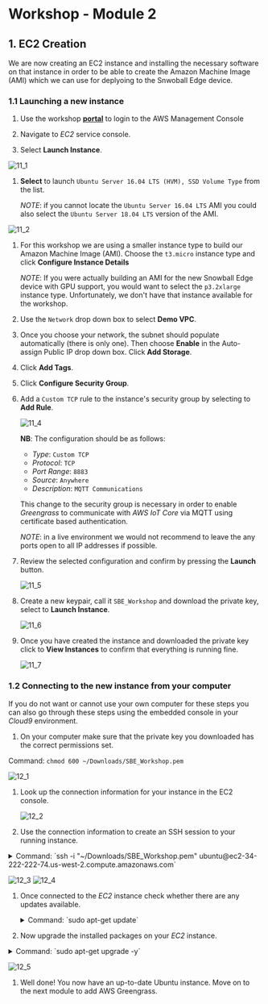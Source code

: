 # Workshop - Module 2

## 1. EC2 Creation

We are now creating an EC2 instance and installing the necessary software on that instance in order to be able to create the Amazon Machine Image (AMI) which we can use for deplyoing to the Snwoball Edge device.

### 1.1 Launching a new instance

1. Use the workshop [**portal**](https://portal.awsworkshop.io/) to login to the AWS Management Console

1. Navigate to *EC2* service console.

1. Select **Launch Instance**.

  ![11_1](/api/workshops/sbe-workshop-2018/content/assets/images/11_1.png)

1. **Select** to launch `Ubuntu Server 16.04 LTS (HVM), SSD Volume Type` from the list.

	_NOTE_: if you cannot locate the `Ubuntu Server 16.04 LTS` AMI you could also select the `Ubuntu Server 18.04 LTS` version of the AMI.

  ![11_2](/api/workshops/sbe-workshop-2018/content/assets/images/11_2.png)

1. For this workshop we are using a smaller instance type to build our Amazon Machine Image (AMI). Choose the `t3.micro` instance type and click **Configure Instance Details** 

   _NOTE_: If you were actually building an AMI for the new Snowball Edge device with GPU support, you would want to select the `p3.2xlarge` instance type. Unfortunately, we don't have that instance available for the workshop. 

1. Use the `Network` drop down box to select **Demo VPC**. 

1. Once you choose your network, the subnet should populate automatically (there is only one). Then choose **Enable** in the Auto-assign Public IP drop down box. Click **Add Storage**.

1. Click **Add Tags**.

1. Click **Configure Security Group**.

1. Add a `Custom TCP` rule to the instance's security group by selecting to **Add Rule**.

   ![11_4](/api/workshops/sbe-workshop-2018/content/assets/images/11_4.png)
   
   **NB**: The configuration should be as follows:

   * *Type*: `Custom TCP`
   * *Protocol*: `TCP`
   * *Port Range*: `8883`
   * *Source*: `Anywhere`
   * *Description*: `MQTT Communications`
   
   This change to the security group is necessary in order to enable *Greengrass* to communicate with *AWS IoT Core* via MQTT using certificate based authentication.
   
   	_NOTE_: in a live environment we would not recommend to leave the any ports open to all IP addresses if possible.

1. Review the selected configuration and confirm by pressing the **Launch** button.
	
	![11_5](/api/workshops/sbe-workshop-2018/content/assets/images/11_5.png)

1. Create a new keypair, call it `SBE_Workshop` and download the private key, select to **Launch Instance**.

   ![11_6](/api/workshops/sbe-workshop-2018/content/assets/images/11_6.png)

1. Once you have created the instance and downloaded the private key click to **View Instances** to confirm that everything is running fine.
	
	![11_7](/api/workshops/sbe-workshop-2018/content/assets/images/11_7.png)

### 1.2 Connecting to the new instance from your computer

If you do not want or cannot use your own computer for these steps you can also go through these steps using the embedded console in your *Cloud9* environment.

1. On your computer make sure that the private key you downloaded has the correct permissions set.

  Command: `chmod 600 ~/Downloads/SBE_Workshop.pem`

  ![12_1](/api/workshops/sbe-workshop-2018/content/assets/images/12_1.png)

1. Look up the connection information for your instance in the EC2 console.
	
	![12_2](/api/workshops/sbe-workshop-2018/content/assets/images/12_2.png)
	
1. Use the connection information to create an SSH session to your running instance.

  <details>
  	<summary>Command: `ssh -i "~/Downloads/SBE_Workshop.pem" ubuntu@ec2-34-222-222-74.us-west-2.compute.amazonaws.com`</summary>

		Output:
	  	
	  	The authenticity of host 'ec2-34-222-222-74.us-west-2.compute.amazonaws.com (34.222.222.74)' can't be established.
	  	ECDSA key fingerprint is SHA256:JyJwNbtJYB4GPJCQHZCnxsdtKIv4cKM596uum8TFhBY.
	  	Are you sure you want to continue connecting (yes/no)? yes
	  	Warning: Permanently added 'ec2-34-222-222-74.us-west-2.compute.amazonaws.com,34.222.222.74' (ECDSA) to the list of known hosts.
	  	Welcome to Ubuntu 16.04.5 LTS (GNU/Linux 4.4.0-1067-aws x86_64)
	  	
	  	 * Documentation:  https://help.ubuntu.com
	  	 * Management:     https://landscape.canonical.com
	  	 * Support:        https://ubuntu.com/advantage
	  	
	  	  Get cloud support with Ubuntu Advantage Cloud Guest:
	  	    http://www.ubuntu.com/business/services/cloud
	  	
	  	0 packages can be updated.
	  	0 updates are security updates.
	
	  ​	
	  ​	
	  ​	The programs included with the Ubuntu system are free software;
	  ​	the exact distribution terms for each program are described in the
	  ​	individual files in /usr/share/doc/*/copyright.
	  ​	
	  	Ubuntu comes with ABSOLUTELY NO WARRANTY, to the extent permitted by
	  	applicable law.
	  	
	  	To run a command as administrator (user "root"), use "sudo <command>".
	  	See "man sudo_root" for details.
  </details>

  ![12_3](/api/workshops/sbe-workshop-2018/content/assets/images/12_3.png)
  ![12_4](/api/workshops/sbe-workshop-2018/content/assets/images/12_4.png)

1. Once connected to the *EC2* instance check whether there are any updates available.

	<details>
		<summary>Command: `sudo apt-get update`</summary>

		Output:
		
		Hit:1 http://us-west-2.ec2.archive.ubuntu.com/ubuntu xenial InRelease
		Get:2 http://us-west-2.ec2.archive.ubuntu.com/ubuntu xenial-updates InRelease [109 kB]
		Get:3 http://us-west-2.ec2.archive.ubuntu.com/ubuntu xenial-backports InRelease [107 kB]
		Get:4 http://us-west-2.ec2.archive.ubuntu.com/ubuntu xenial/main Sources [868 kB]
		Get:5 http://us-west-2.ec2.archive.ubuntu.com/ubuntu xenial/restricted Sources [4,808 B]
		Get:6 http://us-west-2.ec2.archive.ubuntu.com/ubuntu xenial/universe Sources [7,728 kB]
		Get:7 http://security.ubuntu.com/ubuntu xenial-security InRelease [107 kB]
		Get:8 http://us-west-2.ec2.archive.ubuntu.com/ubuntu xenial/multiverse Sources [179 kB]
		Get:9 http://us-west-2.ec2.archive.ubuntu.com/ubuntu xenial/universe amd64 Packages [7,532 kB]
		Get:10 http://us-west-2.ec2.archive.ubuntu.com/ubuntu xenial/universe Translation-en [4,354 kB]
		Get:11 http://security.ubuntu.com/ubuntu xenial-security/main Sources [136 kB]
		Get:12 http://us-west-2.ec2.archive.ubuntu.com/ubuntu xenial/multiverse amd64 Packages [144 kB]
		Get:13 http://us-west-2.ec2.archive.ubuntu.com/ubuntu xenial/multiverse Translation-en [106 kB]
		Get:14 http://us-west-2.ec2.archive.ubuntu.com/ubuntu xenial-updates/main Sources [323 kB]
		Get:15 http://us-west-2.ec2.archive.ubuntu.com/ubuntu xenial-updates/restricted Sources [2,528 B]
		Get:16 http://us-west-2.ec2.archive.ubuntu.com/ubuntu xenial-updates/universe Sources [225 kB]
		Get:17 http://us-west-2.ec2.archive.ubuntu.com/ubuntu xenial-updates/multiverse Sources [8,384 B]
		Get:18 http://us-west-2.ec2.archive.ubuntu.com/ubuntu xenial-updates/main amd64 Packages [869 kB]
		Get:19 http://us-west-2.ec2.archive.ubuntu.com/ubuntu xenial-updates/main Translation-en [353 kB]
		Get:20 http://us-west-2.ec2.archive.ubuntu.com/ubuntu xenial-updates/universe amd64 Packages [697 kB]
		Get:21 http://us-west-2.ec2.archive.ubuntu.com/ubuntu xenial-updates/universe Translation-en [282 kB]
		Get:22 http://us-west-2.ec2.archive.ubuntu.com/ubuntu xenial-updates/multiverse amd64 Packages [16.4 kB]
		Get:23 http://us-west-2.ec2.archive.ubuntu.com/ubuntu xenial-updates/multiverse Translation-en [8,344 B]
		Get:24 http://us-west-2.ec2.archive.ubuntu.com/ubuntu xenial-backports/main Sources [4,868 B]
		Get:25 http://us-west-2.ec2.archive.ubuntu.com/ubuntu xenial-backports/universe Sources [6,740 B]
		Get:26 http://us-west-2.ec2.archive.ubuntu.com/ubuntu xenial-backports/main amd64 Packages [7,304 B]
		Get:27 http://us-west-2.ec2.archive.ubuntu.com/ubuntu xenial-backports/main Translation-en [4,456 B]
		Get:28 http://us-west-2.ec2.archive.ubuntu.com/ubuntu xenial-backports/universe amd64 Packages [7,804 B]
		Get:29 http://us-west-2.ec2.archive.ubuntu.com/ubuntu xenial-backports/universe Translation-en [4,184 B]
		Get:30 http://security.ubuntu.com/ubuntu xenial-security/restricted Sources [2,116 B]
		Get:31 http://security.ubuntu.com/ubuntu xenial-security/universe Sources [78.8 kB]
		Get:32 http://security.ubuntu.com/ubuntu xenial-security/multiverse Sources [2,088 B]
		Get:33 http://security.ubuntu.com/ubuntu xenial-security/main amd64 Packages [573 kB]
		Get:34 http://security.ubuntu.com/ubuntu xenial-security/main Translation-en [240 kB]
		Get:35 http://security.ubuntu.com/ubuntu xenial-security/universe amd64 Packages [393 kB]
		Get:36 http://security.ubuntu.com/ubuntu xenial-security/universe Translation-en [151 kB]
		Get:37 http://security.ubuntu.com/ubuntu xenial-security/multiverse amd64 Packages [3,460 B]
		Get:38 http://security.ubuntu.com/ubuntu xenial-security/multiverse Translation-en [1,744 B]
		Fetched 25.6 MB in 4s (5,986 kB/s)
		Reading package lists... Done
	</details>

1. Now upgrade the installed packages on your *EC2* instance.

  <details>
  	<summary>Command: `sudo apt-get upgrade -y`</summary>

	  	Output:
	  	
	  	Reading package lists... Done
	  	Building dependency tree
	  	Reading state information... Done
	  	Calculating upgrade... Done
	  	The following packages have been kept back:
	  	  linux-aws linux-headers-aws linux-image-aws
	  	The following packages will be upgraded:
	  	  apparmor apt apt-transport-https apt-utils bind9-host
	  	  cloud-initramfs-copymods cloud-initramfs-dyn-netconf curl dnsutils git
	  	  git-man initramfs-tools initramfs-tools-bin initramfs-tools-core
	  	  libapparmor-perl libapparmor1 libapt-inst2.0 libapt-pkg5.0 libbind9-140
	  	  libcurl3-gnutls libdns-export162 libdns162 libglib2.0-0 libglib2.0-data
	  	  libisc-export160 libisc160 libisccc140 libisccfg140 liblwres141
	  	  libpam-systemd libsystemd0 libudev1 open-iscsi openssh-client openssh-server
	  	  openssh-sftp-server overlayroot python3-requests python3-update-manager
	  	  systemd systemd-sysv tzdata udev update-manager-core
	  	44 upgraded, 0 newly installed, 0 to remove and 3 not upgraded.
	  	Need to get 16.4 MB of archives.
	  	After this operation, 24.6 kB of additional disk space will be used.
	  	Get:1 http://us-west-2.ec2.archive.ubuntu.com/ubuntu xenial-updates/main amd64 libapt-pkg5.0 amd64 1.2.29 [707 kB]
	  	Get:2 http://us-west-2.ec2.archive.ubuntu.com/ubuntu xenial-updates/main amd64 libapt-inst2.0 amd64 1.2.29 [55.5 kB]
	  	Get:3 http://us-west-2.ec2.archive.ubuntu.com/ubuntu xenial-updates/main amd64 apt amd64 1.2.29 [1,041 kB]
	  	Get:4 http://us-west-2.ec2.archive.ubuntu.com/ubuntu xenial-updates/main amd64 apt-utils amd64 1.2.29 [196 kB]
	  	Get:5 http://us-west-2.ec2.archive.ubuntu.com/ubuntu xenial-updates/main amd64 libsystemd0 amd64 229-4ubuntu21.5 [204 kB]
	  	Get:6 http://us-west-2.ec2.archive.ubuntu.com/ubuntu xenial-updates/main amd64 libpam-systemd amd64 229-4ubuntu21.5 [115 kB]
	  	Get:7 http://us-west-2.ec2.archive.ubuntu.com/ubuntu xenial-updates/main amd64 systemd amd64 229-4ubuntu21.5 [3,635 kB]
	  	Get:8 http://us-west-2.ec2.archive.ubuntu.com/ubuntu xenial-updates/main amd64 udev amd64 229-4ubuntu21.5 [993 kB]
	  	Get:9 http://us-west-2.ec2.archive.ubuntu.com/ubuntu xenial-updates/main amd64 libudev1 amd64 229-4ubuntu21.5 [54.2 kB]
	  	Get:10 http://us-west-2.ec2.archive.ubuntu.com/ubuntu xenial-updates/main amd64 initramfs-tools all 0.122ubuntu8.13 [8,936 B]
	  	Get:11 http://us-west-2.ec2.archive.ubuntu.com/ubuntu xenial-updates/main amd64 initramfs-tools-core all 0.122ubuntu8.13 [44.7 kB]
	  	Get:12 http://us-west-2.ec2.archive.ubuntu.com/ubuntu xenial-updates/main amd64 initramfs-tools-bin amd64 0.122ubuntu8.13 [9,742 B]
	  	Get:13 http://us-west-2.ec2.archive.ubuntu.com/ubuntu xenial-updates/main amd64 systemd-sysv amd64 229-4ubuntu21.5 [11.7 kB]
	  	Get:14 http://us-west-2.ec2.archive.ubuntu.com/ubuntu xenial-updates/main amd64 libapparmor1 amd64 2.10.95-0ubuntu2.10 [29.7 kB]
	  	Get:15 http://us-west-2.ec2.archive.ubuntu.com/ubuntu xenial-updates/main amd64 libglib2.0-0 amd64 2.48.2-0ubuntu4.1 [1,120 kB]
	  	Get:16 http://us-west-2.ec2.archive.ubuntu.com/ubuntu xenial-updates/main amd64 open-iscsi amd64 2.0.873+git0.3b4b4500-14ubuntu3.6 [334 kB]
	  	Get:17 http://us-west-2.ec2.archive.ubuntu.com/ubuntu xenial-updates/main amd64 tzdata all 2018f-0ubuntu0.16.04 [166 kB]
	  	Get:18 http://us-west-2.ec2.archive.ubuntu.com/ubuntu xenial-updates/main amd64 libisc-export160 amd64 1:9.10.3.dfsg.P4-8ubuntu1.11 [153 kB]
	  	Get:19 http://us-west-2.ec2.archive.ubuntu.com/ubuntu xenial-updates/main amd64 libdns-export162 amd64 1:9.10.3.dfsg.P4-8ubuntu1.11 [667 kB]
	  	Get:20 http://us-west-2.ec2.archive.ubuntu.com/ubuntu xenial-updates/main amd64 libapparmor-perl amd64 2.10.95-0ubuntu2.10 [31.6 kB]
	  	Get:21 http://us-west-2.ec2.archive.ubuntu.com/ubuntu xenial-updates/main amd64 apparmor amd64 2.10.95-0ubuntu2.10 [451 kB]
	  	Get:22 http://us-west-2.ec2.archive.ubuntu.com/ubuntu xenial-updates/main amd64 curl amd64 7.47.0-1ubuntu2.9 [138 kB]
	  	Get:23 http://us-west-2.ec2.archive.ubuntu.com/ubuntu xenial-updates/main amd64 libcurl3-gnutls amd64 7.47.0-1ubuntu2.9 [184 kB]
	  	Get:24 http://us-west-2.ec2.archive.ubuntu.com/ubuntu xenial-updates/main amd64 apt-transport-https amd64 1.2.29 [26.2 kB]
	  	Get:25 http://us-west-2.ec2.archive.ubuntu.com/ubuntu xenial-updates/main amd64 bind9-host amd64 1:9.10.3.dfsg.P4-8ubuntu1.11 [38.4 kB]
	  	Get:26 http://us-west-2.ec2.archive.ubuntu.com/ubuntu xenial-updates/main amd64 dnsutils amd64 1:9.10.3.dfsg.P4-8ubuntu1.11 [89.2 kB]
	  	Get:27 http://us-west-2.ec2.archive.ubuntu.com/ubuntu xenial-updates/main amd64 libisc160 amd64 1:9.10.3.dfsg.P4-8ubuntu1.11 [215 kB]
	  	Get:28 http://us-west-2.ec2.archive.ubuntu.com/ubuntu xenial-updates/main amd64 libdns162 amd64 1:9.10.3.dfsg.P4-8ubuntu1.11 [881 kB]
	  	Get:29 http://us-west-2.ec2.archive.ubuntu.com/ubuntu xenial-updates/main amd64 libisccc140 amd64 1:9.10.3.dfsg.P4-8ubuntu1.11 [16.3 kB]
	  	Get:30 http://us-west-2.ec2.archive.ubuntu.com/ubuntu xenial-updates/main amd64 libisccfg140 amd64 1:9.10.3.dfsg.P4-8ubuntu1.11 [40.4 kB]
	  	Get:31 http://us-west-2.ec2.archive.ubuntu.com/ubuntu xenial-updates/main amd64 liblwres141 amd64 1:9.10.3.dfsg.P4-8ubuntu1.11 [33.7 kB]
	  	Get:32 http://us-west-2.ec2.archive.ubuntu.com/ubuntu xenial-updates/main amd64 libbind9-140 amd64 1:9.10.3.dfsg.P4-8ubuntu1.11 [23.6 kB]
	  	Get:33 http://us-west-2.ec2.archive.ubuntu.com/ubuntu xenial-updates/main amd64 libglib2.0-data all 2.48.2-0ubuntu4.1 [132 kB]
	  	Get:34 http://us-west-2.ec2.archive.ubuntu.com/ubuntu xenial-updates/main amd64 openssh-sftp-server amd64 1:7.2p2-4ubuntu2.5 [38.6 kB]
	  	Get:35 http://us-west-2.ec2.archive.ubuntu.com/ubuntu xenial-updates/main amd64 openssh-server amd64 1:7.2p2-4ubuntu2.5 [335 kB]
	  	Get:36 http://us-west-2.ec2.archive.ubuntu.com/ubuntu xenial-updates/main amd64 openssh-client amd64 1:7.2p2-4ubuntu2.5 [588 kB]
	  	Get:37 http://us-west-2.ec2.archive.ubuntu.com/ubuntu xenial-updates/main amd64 python3-update-manager all 1:16.04.14 [33.1 kB]
	  	Get:38 http://us-west-2.ec2.archive.ubuntu.com/ubuntu xenial-updates/main amd64 update-manager-core all 1:16.04.14 [5,504 B]
	  	Get:39 http://us-west-2.ec2.archive.ubuntu.com/ubuntu xenial-updates/main amd64 git-man all 1:2.7.4-0ubuntu1.5 [736 kB]
	  	Get:40 http://us-west-2.ec2.archive.ubuntu.com/ubuntu xenial-updates/main amd64 git amd64 1:2.7.4-0ubuntu1.5 [2,714 kB]
	  	Get:41 http://us-west-2.ec2.archive.ubuntu.com/ubuntu xenial-updates/main amd64 python3-requests all 2.9.1-3ubuntu0.1 [55.8 kB]
	  	Get:42 http://us-west-2.ec2.archive.ubuntu.com/ubuntu xenial-updates/main amd64 cloud-initramfs-copymods all 0.27ubuntu1.6 [4,380 B]
	  	Get:43 http://us-west-2.ec2.archive.ubuntu.com/ubuntu xenial-updates/main amd64 cloud-initramfs-dyn-netconf all 0.27ubuntu1.6 [6,892 B]
	  	Get:44 http://us-west-2.ec2.archive.ubuntu.com/ubuntu xenial-updates/main amd64 overlayroot all 0.27ubuntu1.6 [15.7 kB]
	  	Fetched 16.4 MB in 0s (41.4 MB/s)
	  	Extracting templates from packages: 100%
	  	Preconfiguring packages ...
	  	(Reading database ... 51284 files and directories currently installed.)
	  	Preparing to unpack .../libapt-pkg5.0_1.2.29_amd64.deb ...
	  	Unpacking libapt-pkg5.0:amd64 (1.2.29) over (1.2.27) ...
	  	Processing triggers for libc-bin (2.23-0ubuntu10) ...
	  	Setting up libapt-pkg5.0:amd64 (1.2.29) ...
	  	Processing triggers for libc-bin (2.23-0ubuntu10) ...
	  	(Reading database ... 51284 files and directories currently installed.)
	  	Preparing to unpack .../libapt-inst2.0_1.2.29_amd64.deb ...
	  	Unpacking libapt-inst2.0:amd64 (1.2.29) over (1.2.27) ...
	  	Preparing to unpack .../archives/apt_1.2.29_amd64.deb ...
	  	Unpacking apt (1.2.29) over (1.2.27) ...
	  	Processing triggers for libc-bin (2.23-0ubuntu10) ...
	  	Processing triggers for man-db (2.7.5-1) ...
	  	Setting up apt (1.2.29) ...
	  	Installing new version of config file /etc/apt/apt.conf.d/01autoremove ...
	  	Processing triggers for libc-bin (2.23-0ubuntu10) ...
	  	(Reading database ... 51284 files and directories currently installed.)
	  	Preparing to unpack .../apt-utils_1.2.29_amd64.deb ...
	  	Unpacking apt-utils (1.2.29) over (1.2.27) ...
	  	Preparing to unpack .../libsystemd0_229-4ubuntu21.5_amd64.deb ...
	  	Unpacking libsystemd0:amd64 (229-4ubuntu21.5) over (229-4ubuntu21.4) ...
	  	Processing triggers for man-db (2.7.5-1) ...
	  	Processing triggers for libc-bin (2.23-0ubuntu10) ...
	  	Setting up libsystemd0:amd64 (229-4ubuntu21.5) ...
	  	Processing triggers for libc-bin (2.23-0ubuntu10) ...
	  	(Reading database ... 51284 files and directories currently installed.)
	  	Preparing to unpack .../libpam-systemd_229-4ubuntu21.5_amd64.deb ...
	  	Unpacking libpam-systemd:amd64 (229-4ubuntu21.5) over (229-4ubuntu21.4) ...
	  	Preparing to unpack .../systemd_229-4ubuntu21.5_amd64.deb ...
	  	Unpacking systemd (229-4ubuntu21.5) over (229-4ubuntu21.4) ...
	  	Processing triggers for man-db (2.7.5-1) ...
	  	Processing triggers for dbus (1.10.6-1ubuntu3.3) ...
	  	Processing triggers for ureadahead (0.100.0-19) ...
	  	Setting up systemd (229-4ubuntu21.5) ...
	  	addgroup: The group `systemd-journal' already exists as a system group. Exiting.
	  	[/usr/lib/tmpfiles.d/var.conf:14] Duplicate line for path "/var/log", ignoring.
	  	(Reading database ... 51284 files and directories currently installed.)
	  	Preparing to unpack .../udev_229-4ubuntu21.5_amd64.deb ...
	  	Unpacking udev (229-4ubuntu21.5) over (229-4ubuntu21.4) ...
	  	Preparing to unpack .../libudev1_229-4ubuntu21.5_amd64.deb ...
	  	Unpacking libudev1:amd64 (229-4ubuntu21.5) over (229-4ubuntu21.4) ...
	  	Processing triggers for man-db (2.7.5-1) ...
	  	Processing triggers for systemd (229-4ubuntu21.5) ...
	  	Processing triggers for ureadahead (0.100.0-19) ...
	  	Processing triggers for libc-bin (2.23-0ubuntu10) ...
	  	Setting up libudev1:amd64 (229-4ubuntu21.5) ...
	  	Processing triggers for libc-bin (2.23-0ubuntu10) ...
	  	(Reading database ... 51284 files and directories currently installed.)
	  	Preparing to unpack .../initramfs-tools_0.122ubuntu8.13_all.deb ...
	  	Unpacking initramfs-tools (0.122ubuntu8.13) over (0.122ubuntu8.12) ...
	  	Preparing to unpack .../initramfs-tools-core_0.122ubuntu8.13_all.deb ...
	  	Unpacking initramfs-tools-core (0.122ubuntu8.13) over (0.122ubuntu8.12) ...
	  	Preparing to unpack .../initramfs-tools-bin_0.122ubuntu8.13_amd64.deb ...
	  	Unpacking initramfs-tools-bin (0.122ubuntu8.13) over (0.122ubuntu8.12) ...
	  	Preparing to unpack .../systemd-sysv_229-4ubuntu21.5_amd64.deb ...
	  	Unpacking systemd-sysv (229-4ubuntu21.5) over (229-4ubuntu21.4) ...
	  	Processing triggers for man-db (2.7.5-1) ...
	  	Setting up systemd-sysv (229-4ubuntu21.5) ...
	  	(Reading database ... 51284 files and directories currently installed.)
	  	Preparing to unpack .../libapparmor1_2.10.95-0ubuntu2.10_amd64.deb ...
	  	Unpacking libapparmor1:amd64 (2.10.95-0ubuntu2.10) over (2.10.95-0ubuntu2.9) ...
	  	Processing triggers for libc-bin (2.23-0ubuntu10) ...
	  	Setting up libapparmor1:amd64 (2.10.95-0ubuntu2.10) ...
	  	Processing triggers for libc-bin (2.23-0ubuntu10) ...
	  	(Reading database ... 51284 files and directories currently installed.)
	  	Preparing to unpack .../libglib2.0-0_2.48.2-0ubuntu4.1_amd64.deb ...
	  	Unpacking libglib2.0-0:amd64 (2.48.2-0ubuntu4.1) over (2.48.2-0ubuntu4) ...
	  	Preparing to unpack .../open-iscsi_2.0.873+git0.3b4b4500-14ubuntu3.6_amd64.deb ...
	  	Unpacking open-iscsi (2.0.873+git0.3b4b4500-14ubuntu3.6) over (2.0.873+git0.3b4b4500-14ubuntu3.5) ...
	  	Preparing to unpack .../tzdata_2018f-0ubuntu0.16.04_all.deb ...
	  	Unpacking tzdata (2018f-0ubuntu0.16.04) over (2017c-0ubuntu0.16.04) ...
	  	Preparing to unpack .../libisc-export160_1%3a9.10.3.dfsg.P4-8ubuntu1.11_amd64.deb ...
	  	Unpacking libisc-export160 (1:9.10.3.dfsg.P4-8ubuntu1.11) over (1:9.10.3.dfsg.P4-8ubuntu1.10) ...
	  	Preparing to unpack .../libdns-export162_1%3a9.10.3.dfsg.P4-8ubuntu1.11_amd64.deb ...
	  	Unpacking libdns-export162 (1:9.10.3.dfsg.P4-8ubuntu1.11) over (1:9.10.3.dfsg.P4-8ubuntu1.10) ...
	  	Preparing to unpack .../libapparmor-perl_2.10.95-0ubuntu2.10_amd64.deb ...
	  	Unpacking libapparmor-perl (2.10.95-0ubuntu2.10) over (2.10.95-0ubuntu2.9) ...
	  	Preparing to unpack .../apparmor_2.10.95-0ubuntu2.10_amd64.deb ...
	  	Unpacking apparmor (2.10.95-0ubuntu2.10) over (2.10.95-0ubuntu2.9) ...
	  	Preparing to unpack .../curl_7.47.0-1ubuntu2.9_amd64.deb ...
	  	Unpacking curl (7.47.0-1ubuntu2.9) over (7.47.0-1ubuntu2.8) ...
	  	Preparing to unpack .../libcurl3-gnutls_7.47.0-1ubuntu2.9_amd64.deb ...
	  	Unpacking libcurl3-gnutls:amd64 (7.47.0-1ubuntu2.9) over (7.47.0-1ubuntu2.8) ...
	  	Preparing to unpack .../apt-transport-https_1.2.29_amd64.deb ...
	  	Unpacking apt-transport-https (1.2.29) over (1.2.27) ...
	  	Preparing to unpack .../bind9-host_1%3a9.10.3.dfsg.P4-8ubuntu1.11_amd64.deb ...
	  	Unpacking bind9-host (1:9.10.3.dfsg.P4-8ubuntu1.11) over (1:9.10.3.dfsg.P4-8ubuntu1.10) ...
	  	Preparing to unpack .../dnsutils_1%3a9.10.3.dfsg.P4-8ubuntu1.11_amd64.deb ...
	  	Unpacking dnsutils (1:9.10.3.dfsg.P4-8ubuntu1.11) over (1:9.10.3.dfsg.P4-8ubuntu1.10) ...
	  	Preparing to unpack .../libisc160_1%3a9.10.3.dfsg.P4-8ubuntu1.11_amd64.deb ...
	  	Unpacking libisc160:amd64 (1:9.10.3.dfsg.P4-8ubuntu1.11) over (1:9.10.3.dfsg.P4-8ubuntu1.10) ...
	  	Preparing to unpack .../libdns162_1%3a9.10.3.dfsg.P4-8ubuntu1.11_amd64.deb ...
	  	Unpacking libdns162:amd64 (1:9.10.3.dfsg.P4-8ubuntu1.11) over (1:9.10.3.dfsg.P4-8ubuntu1.10) ...
	  	Preparing to unpack .../libisccc140_1%3a9.10.3.dfsg.P4-8ubuntu1.11_amd64.deb ...
	  	Unpacking libisccc140:amd64 (1:9.10.3.dfsg.P4-8ubuntu1.11) over (1:9.10.3.dfsg.P4-8ubuntu1.10) ...
	  	Preparing to unpack .../libisccfg140_1%3a9.10.3.dfsg.P4-8ubuntu1.11_amd64.deb ...
	  	Unpacking libisccfg140:amd64 (1:9.10.3.dfsg.P4-8ubuntu1.11) over (1:9.10.3.dfsg.P4-8ubuntu1.10) ...
	  	Preparing to unpack .../liblwres141_1%3a9.10.3.dfsg.P4-8ubuntu1.11_amd64.deb ...
	  	Unpacking liblwres141:amd64 (1:9.10.3.dfsg.P4-8ubuntu1.11) over (1:9.10.3.dfsg.P4-8ubuntu1.10) ...
	  	Preparing to unpack .../libbind9-140_1%3a9.10.3.dfsg.P4-8ubuntu1.11_amd64.deb ...
	  	Unpacking libbind9-140:amd64 (1:9.10.3.dfsg.P4-8ubuntu1.11) over (1:9.10.3.dfsg.P4-8ubuntu1.10) ...
	  	Preparing to unpack .../libglib2.0-data_2.48.2-0ubuntu4.1_all.deb ...
	  	Unpacking libglib2.0-data (2.48.2-0ubuntu4.1) over (2.48.2-0ubuntu4) ...
	  	Preparing to unpack .../openssh-sftp-server_1%3a7.2p2-4ubuntu2.5_amd64.deb ...
	  	Unpacking openssh-sftp-server (1:7.2p2-4ubuntu2.5) over (1:7.2p2-4ubuntu2.4) ...
	  	Preparing to unpack .../openssh-server_1%3a7.2p2-4ubuntu2.5_amd64.deb ...
	  	Unpacking openssh-server (1:7.2p2-4ubuntu2.5) over (1:7.2p2-4ubuntu2.4) ...
	  	Preparing to unpack .../openssh-client_1%3a7.2p2-4ubuntu2.5_amd64.deb ...
	  	Unpacking openssh-client (1:7.2p2-4ubuntu2.5) over (1:7.2p2-4ubuntu2.4) ...
	  	Preparing to unpack .../python3-update-manager_1%3a16.04.14_all.deb ...
	  	Unpacking python3-update-manager (1:16.04.14) over (1:16.04.13) ...
	  	Preparing to unpack .../update-manager-core_1%3a16.04.14_all.deb ...
	  	Unpacking update-manager-core (1:16.04.14) over (1:16.04.13) ...
	  	Preparing to unpack .../git-man_1%3a2.7.4-0ubuntu1.5_all.deb ...
	  	Unpacking git-man (1:2.7.4-0ubuntu1.5) over (1:2.7.4-0ubuntu1.4) ...
	  	Preparing to unpack .../git_1%3a2.7.4-0ubuntu1.5_amd64.deb ...
	  	Unpacking git (1:2.7.4-0ubuntu1.5) over (1:2.7.4-0ubuntu1.4) ...
	  	Preparing to unpack .../python3-requests_2.9.1-3ubuntu0.1_all.deb ...
	  	Unpacking python3-requests (2.9.1-3ubuntu0.1) over (2.9.1-3) ...
	  	Preparing to unpack .../cloud-initramfs-copymods_0.27ubuntu1.6_all.deb ...
	  	Unpacking cloud-initramfs-copymods (0.27ubuntu1.6) over (0.27ubuntu1.5) ...
	  	Preparing to unpack .../cloud-initramfs-dyn-netconf_0.27ubuntu1.6_all.deb ...
	  	Unpacking cloud-initramfs-dyn-netconf (0.27ubuntu1.6) over (0.27ubuntu1.5) ...
	  	Preparing to unpack .../overlayroot_0.27ubuntu1.6_all.deb ...
	  	Unpacking overlayroot (0.27ubuntu1.6) over (0.27ubuntu1.5) ...
	  	Processing triggers for libc-bin (2.23-0ubuntu10) ...
	  	Processing triggers for systemd (229-4ubuntu21.5) ...
	  	Processing triggers for ureadahead (0.100.0-19) ...
	  	Processing triggers for man-db (2.7.5-1) ...
	  	Processing triggers for ufw (0.35-0ubuntu2) ...
	  	Setting up libapt-inst2.0:amd64 (1.2.29) ...
	  	Setting up apt-utils (1.2.29) ...
	  	Setting up libpam-systemd:amd64 (229-4ubuntu21.5) ...
	  	Setting up udev (229-4ubuntu21.5) ...
	  	addgroup: The group `input' already exists as a system group. Exiting.
	  	update-initramfs: deferring update (trigger activated)
	  	Setting up initramfs-tools-bin (0.122ubuntu8.13) ...
	  	Setting up initramfs-tools-core (0.122ubuntu8.13) ...
	  	Setting up initramfs-tools (0.122ubuntu8.13) ...
	  	update-initramfs: deferring update (trigger activated)
	  	Setting up libglib2.0-0:amd64 (2.48.2-0ubuntu4.1) ...
	  	No schema files found: doing nothing.
	  	Setting up open-iscsi (2.0.873+git0.3b4b4500-14ubuntu3.6) ...
	  	Setting up tzdata (2018f-0ubuntu0.16.04) ...
	  	
	  	Current default time zone: 'Etc/UTC'
	  	Local time is now:      Fri Oct 26 14:46:19 UTC 2018.
	  	Universal Time is now:  Fri Oct 26 14:46:19 UTC 2018.
	  	Run 'dpkg-reconfigure tzdata' if you wish to change it.
	  	
	  	Setting up libisc-export160 (1:9.10.3.dfsg.P4-8ubuntu1.11) ...
	  	Setting up libdns-export162 (1:9.10.3.dfsg.P4-8ubuntu1.11) ...
	  	Setting up libapparmor-perl (2.10.95-0ubuntu2.10) ...
	  	Setting up apparmor (2.10.95-0ubuntu2.10) ...
	  	Installing new version of config file /etc/apparmor.d/abstractions/private-files ...
	  	Installing new version of config file /etc/apparmor.d/abstractions/private-files-strict ...
	  	Installing new version of config file /etc/apparmor.d/abstractions/ubuntu-browsers.d/user-files ...
	  	update-rc.d: warning: start and stop actions are no longer supported; falling back to defaults
	  	Skipping profile in /etc/apparmor.d/disable: usr.sbin.rsyslogd
	  	Setting up libcurl3-gnutls:amd64 (7.47.0-1ubuntu2.9) ...
	  	Setting up curl (7.47.0-1ubuntu2.9) ...
	  	Setting up apt-transport-https (1.2.29) ...
	  	Setting up libisc160:amd64 (1:9.10.3.dfsg.P4-8ubuntu1.11) ...
	  	Setting up libdns162:amd64 (1:9.10.3.dfsg.P4-8ubuntu1.11) ...
	  	Setting up libisccc140:amd64 (1:9.10.3.dfsg.P4-8ubuntu1.11) ...
	  	Setting up libisccfg140:amd64 (1:9.10.3.dfsg.P4-8ubuntu1.11) ...
	  	Setting up libbind9-140:amd64 (1:9.10.3.dfsg.P4-8ubuntu1.11) ...
	  	Setting up liblwres141:amd64 (1:9.10.3.dfsg.P4-8ubuntu1.11) ...
	  	Setting up bind9-host (1:9.10.3.dfsg.P4-8ubuntu1.11) ...
	  	Setting up dnsutils (1:9.10.3.dfsg.P4-8ubuntu1.11) ...
	  	Setting up libglib2.0-data (2.48.2-0ubuntu4.1) ...
	  	Setting up openssh-client (1:7.2p2-4ubuntu2.5) ...
	  	Setting up openssh-sftp-server (1:7.2p2-4ubuntu2.5) ...
	  	Setting up openssh-server (1:7.2p2-4ubuntu2.5) ...
	  	Setting up python3-update-manager (1:16.04.14) ...
	  	Setting up update-manager-core (1:16.04.14) ...
	  	Setting up git-man (1:2.7.4-0ubuntu1.5) ...
	  	Setting up git (1:2.7.4-0ubuntu1.5) ...
	  	Setting up python3-requests (2.9.1-3ubuntu0.1) ...
	  	Setting up cloud-initramfs-copymods (0.27ubuntu1.6) ...
	  	Setting up cloud-initramfs-dyn-netconf (0.27ubuntu1.6) ...
	  	Setting up overlayroot (0.27ubuntu1.6) ...
	  	Processing triggers for libc-bin (2.23-0ubuntu10) ...
	  	Processing triggers for initramfs-tools (0.122ubuntu8.13) ...
	  	update-initramfs: Generating /boot/initrd.img-4.4.0-1067-aws
	  	W: mdadm: /etc/mdadm/mdadm.conf defines no arrays.
  </details>

  ![12_5](/api/workshops/sbe-workshop-2018/content/assets/images/12_5.png)

1. Well done! You now have an up-to-date Ubuntu instance. Move on to the next module to add AWS Greengrass.

